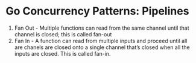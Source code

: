 # Go Concurrency Patterns: Pipelines

1. Fan Out - Multiple functions can read from the same channel until that channel is closed; this is called fan-out
2. Fan In - A function can read from multiple inputs and proceed until all are chanels are closed onto a single channel that’s closed when all the inputs are closed. This is called fan-in.
